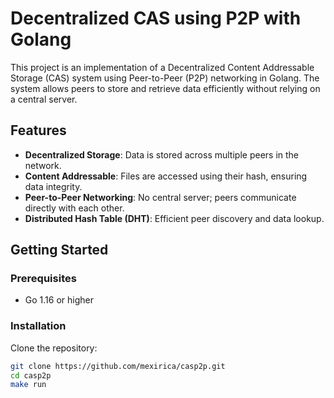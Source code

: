 # Decentralized CAS using P2P with Golang

This project is an implementation of a Decentralized Content Addressable Storage (CAS) system using Peer-to-Peer (P2P) networking in Golang. The system allows peers to store and retrieve data efficiently without relying on a central server.
## Features

- **Decentralized Storage**: Data is stored across multiple peers in the network.
- **Content Addressable**: Files are accessed using their hash, ensuring data integrity.
- **Peer-to-Peer Networking**: No central server; peers communicate directly with each other.
- **Distributed Hash Table (DHT)**: Efficient peer discovery and data lookup.

## Getting Started

### Prerequisites

- Go 1.16 or higher

### Installation

Clone the repository:

```bash
git clone https://github.com/mexirica/casp2p.git
cd casp2p
make run
